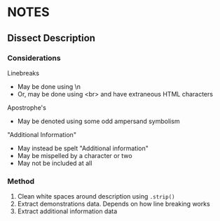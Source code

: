 # NOTES
## Dissect Description
### Considerations
Linebreaks
- May be done using \n
- Or, may be done using \<br> and have extraneous HTML characters

Apostrophe's
- May be denoted using some odd ampersand symbolism

"Additional Information"
- May instead be spelt "Additional information"
- May be mispelled by a character or two
- May not be included at all

### Method
1. Clean white spaces around description using `.strip()`
2. Extract demonstrations data. Depends on how line breaking works
3. Extract additional information data